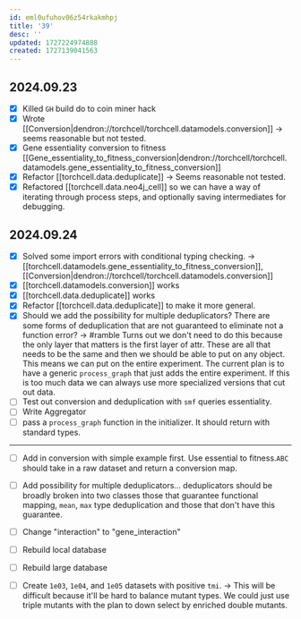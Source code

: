 ```yaml
---
id: eml0ufuhov06z54rkakmhpj
title: '39'
desc: ''
updated: 1727224974888
created: 1727139041563
---
```

## 2024.09.23

- [x] Killed `GH` build do to coin miner hack
- [x] Wrote [[Conversion|dendron://torchcell/torchcell.datamodels.conversion]] → seems reasonable but not tested.
- [x] Gene essentiality conversion to fitness [[Gene_essentiality_to_fitness_conversion|dendron://torchcell/torchcell.datamodels.gene_essentiality_to_fitness_conversion]]
- [x] Refactor [[torchcell.data.deduplicate]] → Seems reasonable not tested.
- [x] Refactored [[torchcell.data.neo4j_cell]] so we can have a way of iterating through process steps, and optionally saving intermediates for debugging.

## 2024.09.24

- [x] Solved some import errors with conditional typing checking. → [[torchcell.datamodels.gene_essentiality_to_fitness_conversion]], [[Conversion|dendron://torchcell/torchcell.datamodels.conversion]]
- [x] [[torchcell.datamodels.conversion]] works
- [x] [[torchcell.data.deduplicate]] works
- [x] Refactor [[torchcell.data.deduplicate]] to make it more general.
- [x] Should we add the possibility for multiple deduplicators? There are some forms of deduplication that are not guaranteed to eliminate not a function error? → #ramble Turns out we don't need to do this because the only layer that matters is the first layer of attr. These are all that needs to be the same and then we should be able to put on any object. This means we can put on the entire experiment. The current plan is to have a generic `process_graph` that just adds the entire experiment. If this is too much data we can always use more specialized versions that cut out data.
- [ ] Test out conversion and deduplication with `smf` queries essentiality.
- [ ] Write Aggregator
- [ ] pass a `process_graph` function in the initializer. It should return with standard types.

***

- [ ] Add in conversion with simple example first. Use essential to fitness.`ABC` should take in a raw dataset and return a conversion map.
- [ ] Add possibility for multiple deduplicators... deduplicators should be broadly broken into two classes those that guarantee functional mapping, `mean`, `max` type deduplication and those that don't have this guarantee.
- [ ] Change "interaction" to "gene_interaction"
- [ ] Rebuild local database
- [ ] Rebuild large database

- [ ] Create `1e03`, `1e04`, and `1e05` datasets with positive `tmi`. → This will be difficult because it'll be hard to balance mutant types. We could just use triple mutants with the plan to down select by enriched double mutants.
